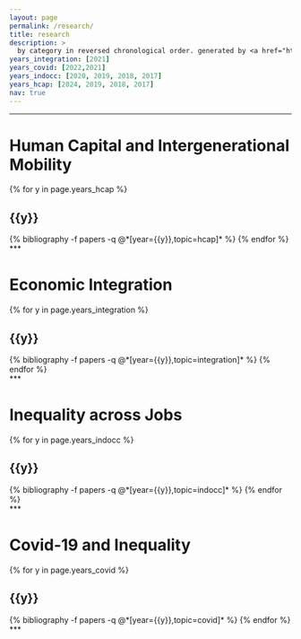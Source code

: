 ```yaml
---
layout: page
permalink: /research/
title: research
description: >
  by category in reversed chronological order. generated by <a href="https://github.com/inukshuk/jekyll-scholar" target="_blank">jekyll-scholar</a>
years_integration: [2021]
years_covid: [2022,2021]
years_indocc: [2020, 2019, 2018, 2017]
years_hcap: [2024, 2019, 2018, 2017]
nav: true
---
```

***
<div class="publications">
<h1 class="year">Human Capital and Intergenerational Mobility</h1>
{% for y in page.years_hcap %}
  <h2 class="year">{{y}}</h2>
  {% bibliography -f papers -q @*[year={{y}},topic=hcap]* %}
{% endfor %}
</div>
***
<div class="publications">
<h1 class="year">Economic Integration</h1>
{% for y in page.years_integration %}
  <h2 class="year">{{y}}</h2>
  {% bibliography -f papers -q @*[year={{y}},topic=integration]* %}
{% endfor %}
</div>
***
<div class="publications">
<h1 class="year">Inequality across Jobs</h1>
{% for y in page.years_indocc %}
  <h2 class="year">{{y}}</h2>
  {% bibliography -f papers -q @*[year={{y}},topic=indocc]* %}
{% endfor %}
</div>
***
<div class="publications">
<h1 class="year">Covid-19 and Inequality</h1>
{% for y in page.years_covid %}
  <h2 class="year">{{y}}</h2>
  {% bibliography -f papers -q @*[year={{y}},topic=covid]* %}
{% endfor %}
</div>
***


